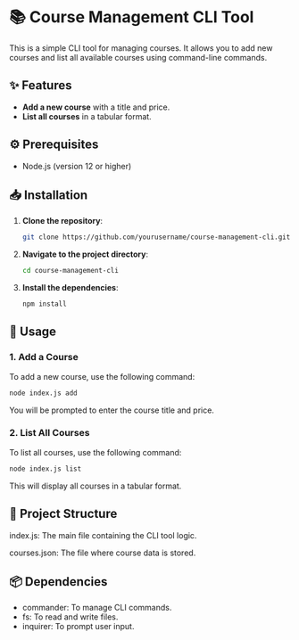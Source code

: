 # 📚 Course Management CLI Tool

This is a simple CLI tool for managing courses. It allows you to add new courses and list all available courses using command-line commands.

## ✨ Features

- **Add a new course** with a title and price.
- **List all courses** in a tabular format.

## ⚙️ Prerequisites

- Node.js (version 12 or higher)

## 📥 Installation

1. **Clone the repository**:

    ```sh
    git clone https://github.com/yourusername/course-management-cli.git
    ```

2. **Navigate to the project directory**:

    ```sh
    cd course-management-cli
    ```

3. **Install the dependencies**:

    ```sh
    npm install
    ```

## 🚀 Usage

### 1. Add a Course

To add a new course, use the following command:

```sh
node index.js add

```
You will be prompted to enter the course title and price.

### 2. List All Courses

To list all courses, use the following command:

```sh
node index.js list
```
This will display all courses in a tabular format.


## 📁 Project Structure
index.js: The main file containing the CLI tool logic.

courses.json: The file where course data is stored.
## 📦 Dependencies
- commander: To manage CLI commands.
- fs: To read and write files.
- inquirer: To prompt user input.


